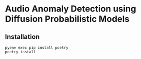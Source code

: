 # Audio Anomaly Detection using Diffusion Probabilistic Models

## Installation


```pyenv install && pyenv local
pyenv exec pip install poetry
poetry install
```
